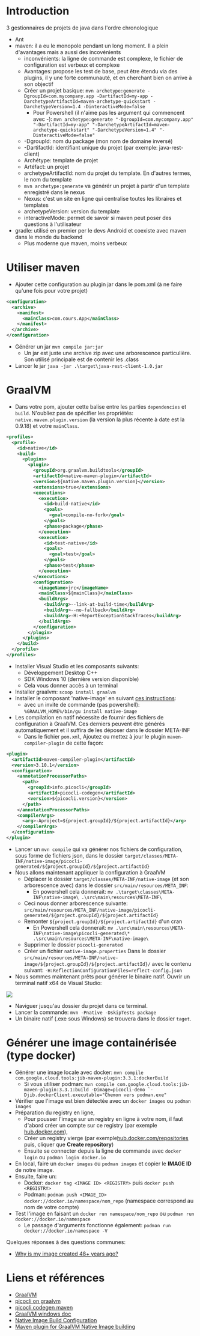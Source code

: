 # Introduction

3 gestionnaires de projets de java dans l'ordre chronologique

- Ant
- maven: il a eu le monopole pendant un long moment. Il a plein d'avantages mais a aussi des incovénients
  - inconvénients: la ligne de commande est complexe, le fichier de configuration est verbeux et complexe
  - Avantages: propose les test de base, peut être étendu via des plugins, il y une forte communauté, et en cherchant bien on arrive à son objectif
  - Créer un projet basique: `mvn archetype:generate -DgroupId=com.mycompany.app -DartifactId=my-app -DarchetypeArtifactId=maven-archetype-quickstart -DarchetypeVersion=1.4 -DinteractiveMode=false`
    - Pour Powershell (il n'aime pas les argument qui commencent avec -): `mvn archetype:generate "-DgroupId=com.mycompany.app" "-DartifactId=my-app" "-DarchetypeArtifactId=maven-archetype-quickstart" "-DarchetypeVersion=1.4" "-DinteractiveMode=false"`
  - -DgroupId: nom du package (mon nom de domaine inversé)
  - -DartifactId: identifiant unique du projet (par exemple: java-rest-client)
  - Archétype: template de projet
  - Artéfact: un projet
  - archetypeArtifactId: nom du projet du template. En d'autres termes, le nom du template
  - `mvn archetype:generate` va générér un projet à partir d'un template enregistré dans le nexus
  - Nexus: c'est un site en ligne qui centralise toutes les libraires et templates
  - archetypeVersion: version du template
  - interactiveMode: permet de savoir si maven peut poser des questions à l'utilisateur
- gradle: utilisé en premier per le devs Android et coexiste avec maven dans le monde du backend
  - Plus moderne que maven, moins verbeux

# Utiliser maven

- Ajouter cette configuration au plugin jar dans le pom.xml (à ne faire qu'une fois pour votre projet)

```xml
<configuration>
  <archive>
    <manifest>
      <mainClass>com.cours.App</mainClass>
    </manifest>
  </archive>
</configuration>
```

- Générer un jar `mvn compile jar:jar`
  - Un jar est juste une archive zip avec une arborescence particulière. Son utilisé principale est de contenir les .class
- Lancer le jar `java -jar .\target\java-rest-client-1.0.jar`

# GraalVM

- Dans votre pom, ajouter cette balise entre les parties `dependencies` et `build`. N'oubliez pas de spécifier les propriétés: `native.maven.plugin.version` (la version la plus récente à date est la 0.9.18) et votre `mainClass`.

```xml
<profiles>
  <profile>
    <id>native</id>
    <build>
      <plugins>
        <plugin>
          <groupId>org.graalvm.buildtools</groupId>
          <artifactId>native-maven-plugin</artifactId>
          <version>${native.maven.plugin.version}</version>
          <extensions>true</extensions>
          <executions>
            <execution>
              <id>build-native</id>
              <goals>
                <goal>compile-no-fork</goal>
              </goals>
              <phase>package</phase>
            </execution>
            <execution>
              <id>test-native</id>
              <goals>
                <goal>test</goal>
              </goals>
              <phase>test</phase>
            </execution>
          </executions>
          <configuration>
            <imageName>jrc</imageName>
            <mainClass>${mainClass}</mainClass>
            <buildArgs>
              <buildArg>--link-at-build-time</buildArg>
              <buildArg>--no-fallback</buildArg>
              <buildArg>-H:+ReportExceptionStackTraces</buildArg>
            </buildArgs>
          </configuration>
        </plugin>
      </plugins>
    </build>
  </profile>
</profiles>
```

- Installer Visual Studio et les composants suivants:
  - Développement Desktop C++
  - SDK Windows 10 (dernière version disponible)
  - Cela vous donner accès à un terminal
- Installer graalvm: `scoop install graalvm`
- Installer le composant 'native-image' en suivant [ces instructions](https://graalvm.github.io/native-build-tools/latest/graalvm-setup.html#_3_native_image_tool_instalation):
  - avec un invite de commande (pas powershell): `%GRAALVM_HOME%/bin/gu install native-image`
- Les compilation en natif nécessite de fournir des fichiers de configuration à GraalVM. Ces derniers peuvent être générés automatiquement et il suffira de les déposer dans le dossier META-INF
  - Dans le fichier `pom.xml`, Ajoutez ou mettez à jour le plugin `maven-compiler-plugin` de cette façon:

```xml
<plugin>
  <artifactId>maven-compiler-plugin</artifactId>
  <version>3.10.1</version>
  <configuration>
    <annotationProcessorPaths>
      <path>
        <groupId>info.picocli</groupId>
        <artifactId>picocli-codegen</artifactId>
        <version>${picocli.version}</version>
      </path>
    </annotationProcessorPaths>
    <compilerArgs>
      <arg>-Aproject=${project.groupId}/${project.artifactId}</arg>
    </compilerArgs>
  </configuration>
</plugin>
```

- Lancer un `mvn compile` qui va générer nos fichiers de configuration, sous forme de fichiers json, dans le dossier `target/classes/META-INF/native-image/picocli-generated/${project.groupId}/${project.artifactId}`
- Nous allons maintenant appliquer la configuration à GraalVM
  - Déplacer le dossier `target/classes/META-INF/native-image` (et son arborescence avec) dans le dossier `src/main/resources/META_INF`:
    - En powershell cela donnerait: `mv .\target\classes\META-INF\native-image\ .\src\main\resources\META-INF\`
  - Ceci nous donner arborescence suivante: `src/main/resources/META_INF/native-image/picocli-generated/${project.groupId}/${project.artifactId}`
  - Remonter `${project.groupId}/${project.artifactId}` d'un cran
    - En Powershell cela donnerait: `mv .\src\main\resources\META-INF\native-image\picocli-generated\* .\src\main\resources\META-INF\native-image\`
  - Supprimer le dossier `picocli-generated`
  - Créer un fichier `native-image.properties` Dans le dossier `src/main/resources/META-INF/native-image/${project.groupId}/${project.artifactId}/` avec le contenu suivant: `-H:ReflectionConfigurationFiles=reflect-config.json`
- Nous sommes maintenant prêts pour générer le binaire natif. Ouvrir un terminal natif x64 de Visual Studio:

![](./assets/vstudio-x64-terminal.png)

- Naviguer jusqu'au dossier du projet dans ce terminal.
- Lancer la commande: `mvn -Pnative -DskipTests package`
- Un binaire natif (.exe sous Windows) se trouvera dans le dossier `taget`.

# Générer une image containérisée (type docker)

- Générer une image locale avec docker: `mvn compile com.google.cloud.tools:jib-maven-plugin:3.3.1:dockerBuild`
  - Si vous utiliser podman: `` mvn compile com.google.cloud.tools:jib-maven-plugin:3.3.1:build -Dimage=picocli-demo `-Djib.dockerClient.executable="Chemon vers podman.exe" ``
- Vérifier que l'image est bien détectée avec un `docker images` ou `podman images`
- Préparation du registry en ligne,
  - Pour pousser l'image sur un registry en ligne à votre nom, il faut d'abord créer un compte sur ce registry (par exemple [hub.docker.com](https://hub.docker.com/)),
  - Créer un registry vierge (par exemple[hub.docker.com/repositories](https://hub.docker.com/repositories) puis, cliquer que **Create repository**)
  - Ensuite se connecter depuis la ligne de commande avec `docker login` ou `podman login docker.io`
- En local, faire un `docker images` ou `podman images` et copier le **IMAGE ID** de notre image.
- Ensuite, faire un:
  - Docker: `docker tag <IMAGE ID> <REGISTRY>` puis `docker push <REGISTRY>`
  - Podman: `podman push <IMAGE_ID> docker://docker.io/namespace/nom_repo` (namespace correspond au nom de votre compte)
- Test l'image en faisant un `docker run namespace/nom_repo` ou `podman run docker://docker.io/namespace`
  - Le passage d'arguments fonctionne également: `podman run docker://docker.io/namespace -V`

Quelques réponses à des questions communes:

- [Why is my image created 48+ years ago?](https://github.com/GoogleContainerTools/jib/blob/master/docs/faq.md#why-is-my-image-created-48-years-ago)

# Liens et références

- [GraalVM](https://graalvm.github.io/)
- [picocli on graalvm](https://picocli.info/picocli-on-graalvm.html)
- [picocli codegen maven](https://github.com/remkop/picocli/tree/main/picocli-codegen#maven)
- [GraalVM windows doc](https://www.graalvm.org/22.3/docs/getting-started/windows/)
- [Native Image Build Configuration](https://www.graalvm.org/22.1/reference-manual/native-image/BuildConfiguration/)
- [Maven plugin for GraalVM Native Image building](https://graalvm.github.io/native-build-tools/latest/maven-plugin.html)
